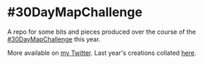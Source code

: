# #30DayMapChallenge

A repo for some bits and pieces produced over the course of the [#30DayMapChallenge](https://github.com/tjukanovt/30DayMapChallenge) this year.

More available on [my Twitter](https://twitter.com/Iawmatthew/). Last year's creations collated [here](http://matthewlaw.xyz/blog/30daymapchallenge-2020.html).

<!-- Interactive Python notebook for the map from Day 5: [![Binder](https://mybinder.org/badge_logo.svg)](https://mybinder.org/v2/gh/matthew-law/30DayMapChallenge2021/tree/main/grids/HEAD) (broken atm) -->
